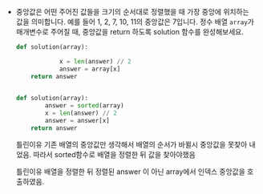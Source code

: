 - 중앙값은 어떤 주어진 값들을 크기의 순서대로 정렬했을 때 가장 중앙에 위치하는 값을 의미합니다. 예를 들어 1, 2, 7, 10, 11의 중앙값은 7입니다. 정수 배열 `array`가 매개변수로 주어질 때, 중앙값을 return 하도록 solution 함수를 완성해보세요.
    
    ```python
    def solution(array):
    
    			x = len(answer) // 2
    			answer = array[x]
    	return answer
    	
    ```
    
    ```python
    def solution(array):
    	    answer = sorted(array)
    	    x = len(answer) // 2 
    	    answer = answer[x]
        return answer
    ```
    
    틀린이유 기존 배열의 중앙값만 생각해서 배열의 순서가 바뀔시 중앙값을 못찾아 내었음. 따라서 sorted함수로 배열을 정렬한 뒤 값을 찾아야했음
    
    틀린이유 배열을 정렬한 뒤 정렬된 answer 이 아닌 array에서 인덱스 중앙값을 호출하였음.